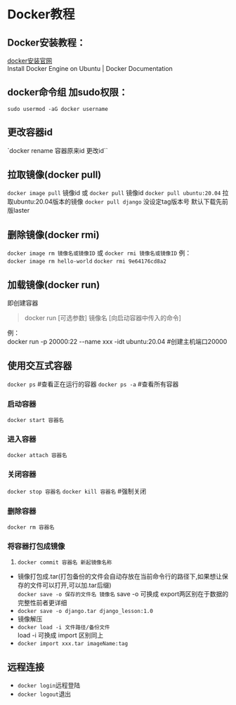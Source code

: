 # Docker教程

## Docker安装教程：
[docker安装官网](https://docs.docker.com/engine/install/ubuntu/)  
Install Docker Engine on Ubuntu | Docker Documentation

## docker命令组 加sudo权限：
`sudo usermod -aG docker username`
## 更改容器id
`docker rename 容器原来id 更改id``

## 拉取镜像(docker pull)

`docker image pull` 镜像id 或 `docker pull` 镜像id
`docker pull ubuntu:20.04` 拉取ubuntu:20.04版本的镜像
`docker pull django` 没设定tag版本号 默认下载先前版laster

## 删除镜像(docker rmi)
`docker image rm 镜像名或镜像ID` 或 `docker rmi 镜像名或镜像ID`
例：  
`docker image rm hello-world`
`docker rmi 9e64176cd8a2`

## 加载镜像(docker run) 
即创建容器
> docker run [可选参数] 镜像名 [向启动容器中传入的命令]

例：  
docker run -p 20000:22 --name xxx -idt ubuntu:20.04	 #创建主机端口20000

## 使用交互式容器
`docker ps` #查看正在运行的容器
`docker ps -a` #查看所有容器
### 启动容器
`docker start 容器名`

### 进入容器
`docker attach 容器名`

### 关闭容器
`docker stop 容器名`
`docker kill 容器名` #强制关闭

### 删除容器
`docker rm 容器名`

### 将容器打包成镜像
1. `docker commit 容器名 新起镜像名称`
* 镜像打包成.tar(打包备份的文件会自动存放在当前命令行的路径下,如果想让保存的文件可以打开,可以加.tar后缀)   
`docker save -o 保存的文件名 镜像名` 
save -o 可换成 export两区别在于数据的完整性前者更详细  
* `docker save -o django.tar django_lesson:1.0`  
*  镜像解压 
* `docker load -i 文件路径/备份文件`    
load -i 可换成 import 区别同上
* `docker import xxx.tar imageName:tag`

## 远程连接
* `docker login`远程登陆
* `docker logout`退出
